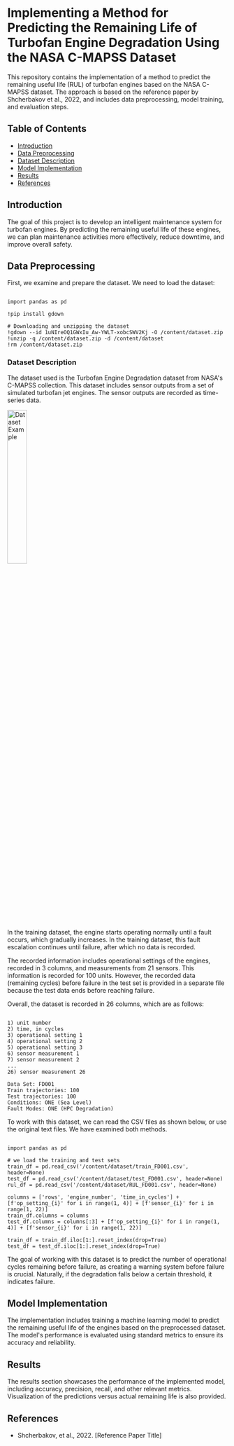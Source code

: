 <!DOCTYPE html>
<html lang="en">

<body>

<h1>Implementing a Method for Predicting the Remaining Life of Turbofan Engine Degradation Using the NASA C-MAPSS Dataset</h1>

<p>This repository contains the implementation of a method to predict the remaining useful life (RUL) of turbofan engines based on the NASA C-MAPSS dataset. The approach is based on the reference paper by Shcherbakov et al., 2022, and includes data preprocessing, model training, and evaluation steps.</p>

<h2>Table of Contents</h2>
<ul>
    <li><a href="#introduction">Introduction</a></li>
    <li><a href="#data-preprocessing">Data Preprocessing</a></li>
    <li><a href="#dataset-description">Dataset Description</a></li>
    <li><a href="#model-implementation">Model Implementation</a></li>
    <li><a href="#results">Results</a></li>
    <li><a href="#references">References</a></li>
</ul>

<h2 id="introduction">Introduction</h2>

<p>The goal of this project is to develop an intelligent maintenance system for turbofan engines. By predicting the remaining useful life of these engines, we can plan maintenance activities more effectively, reduce downtime, and improve overall safety.</p>

<h2 id="data-preprocessing">Data Preprocessing</h2>

<p>First, we examine and prepare the dataset. We need to load the dataset:</p>

<pre><code class="python">
import pandas as pd

!pip install gdown

# Downloading and unzipping the dataset
!gdown --id 1uNIreOQ1GWxIu_Aw-YWLT-xobcSWV2Kj -O /content/dataset.zip
!unzip -q /content/dataset.zip -d /content/dataset
!rm /content/dataset.zip
</code></pre>

<h3>Dataset Description</h3>

<p>The dataset used is the Turbofan Engine Degradation dataset from NASA's C-MAPSS collection. This dataset includes sensor outputs from a set of simulated turbofan jet engines. The sensor outputs are recorded as time-series data.</p>

<img src="ّImages\screenshot009.png" alt="Dataset Example" style="width:30%;">

<p>In the training dataset, the engine starts operating normally until a fault occurs, which gradually increases. In the training dataset, this fault escalation continues until failure, after which no data is recorded.</p>

<p>The recorded information includes operational settings of the engines, recorded in 3 columns, and measurements from 21 sensors. This information is recorded for 100 units. However, the recorded data (remaining cycles) before failure in the test set is provided in a separate file because the test data ends before reaching failure.</p>

<p>Overall, the dataset is recorded in 26 columns, which are as follows:</p>

<pre><code>
1) unit number
2) time, in cycles
3) operational setting 1
4) operational setting 2
5) operational setting 3
6) sensor measurement 1
7) sensor measurement 2
...
26) sensor measurement 26

Data Set: FD001
Train trajectories: 100
Test trajectories: 100
Conditions: ONE (Sea Level)
Fault Modes: ONE (HPC Degradation)
</code></pre>

<p>To work with this dataset, we can read the CSV files as shown below, or use the original text files. We have examined both methods.</p>

<pre><code class="python">
import pandas as pd

# we load the training and test sets
train_df = pd.read_csv('/content/dataset/train_FD001.csv', header=None)
test_df = pd.read_csv('/content/dataset/test_FD001.csv', header=None)
rul_df = pd.read_csv('/content/dataset/RUL_FD001.csv', header=None)

columns = ['rows', 'engine_number', 'time_in_cycles'] + [f'op_setting_{i}' for i in range(1, 4)] + [f'sensor_{i}' for i in range(1, 22)]
train_df.columns = columns
test_df.columns = columns[:3] + [f'op_setting_{i}' for i in range(1, 4)] + [f'sensor_{i}' for i in range(1, 22)]

train_df = train_df.iloc[1:].reset_index(drop=True)
test_df = test_df.iloc[1:].reset_index(drop=True)
</code></pre>

<p>The goal of working with this dataset is to predict the number of operational cycles remaining before failure, as creating a warning system before failure is crucial. Naturally, if the degradation falls below a certain threshold, it indicates failure.</p>

<h2 id="model-implementation">Model Implementation</h2>

<p>The implementation includes training a machine learning model to predict the remaining useful life of the engines based on the preprocessed dataset. The model's performance is evaluated using standard metrics to ensure its accuracy and reliability.</p>

<h2 id="results">Results</h2>

<p>The results section showcases the performance of the implemented model, including accuracy, precision, recall, and other relevant metrics. Visualization of the predictions versus actual remaining life is also provided.</p>

<h2 id="references">References</h2>

<ul>
    <li>Shcherbakov, et al., 2022. [Reference Paper Title]</li>
</ul>

</body>
</html>

